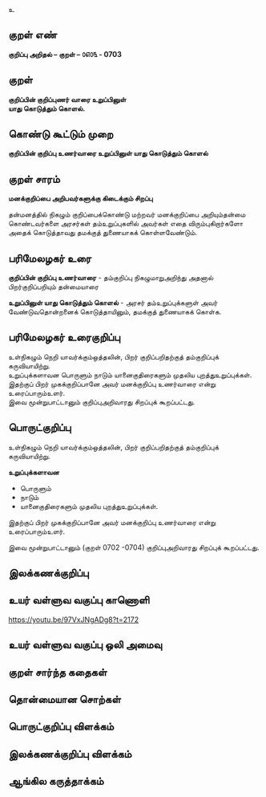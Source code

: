 உ

## குறள் எண் 

**குறிப்பு அறிதல் – குறள் – ௦௭௦௩ - 0703**  

## குறள் 

**குறிப்பின் குறிப்புணர் வாரை உறுப்பினுள்  
யாது கொடுத்தும் கொளல்.**  

## கொண்டு கூட்டும் முறை

**குறிப்பின் குறிப்பு உணர்வாரை உறுப்பினுள் யாது கொடுத்தும் கொளல்**    

## குறள் சாரம் 

**மனக்குறிப்பை அறிபவர்களுக்கு கிடைக்கும் சிறப்பு**  

தன்மனத்தில் நிகழும் குறிப்பைக்கொண்டு மற்றவர் மனக்குறிப்பை அறியும்தன்மை கொண்டவர்களை அரசர்கள் தம்உறுப்புகளில் அவர்கள் எதை விரும்புகிறார்களோ அதைக் கொடுத்தாவது தமக்குத் துணையாகக் கொள்ளவேண்டும்.  

## பரிமேலழகர் உரை

**குறிப்பின் குறிப்பு உணர்வாரை** - தம்குறிப்பு நிகழுமாறுஅறிந்து அதனால் பிறர்குறிப்பறியும் தன்மையாரை  

**உறுப்பினுள் யாது கொடுத்தும் கொளல்** - அரசர் தம்உறுப்புக்களுள் அவர் வேண்டுவதொன்றனைக் கொடுத்தாயினும், தமக்குத் துணையாகக் கொள்க. 

## பரிமேலழகர் உரைகுறிப்பு   

உள்நிகழும் நெறி யாவர்க்கும்ஒத்தலின், பிறர் குறிப்பறிதற்குத் தம்குறிப்புக் கருவியாயிற்று.  
உறுப்புக்களாவன பொருளும் நாடும் யானைகுதிரைகளும் முதலிய புறத்துஉறுப்புக்கள்.  
இதற்குப் பிறர் முகக்குறிப்பானே அவர் மனக்குறிப்பு உணர்வாரை என்று உரைப்பாரும்உளர்.   
இவை மூன்றுபாட்டானும் குறிப்புஅறிவாரது சிறப்புக் கூறப்பட்டது.      

## பொருட்குறிப்பு 

உள்நிகழும் நெறி யாவர்க்கும்ஒத்தலின், பிறர் குறிப்பறிதற்குத் தம்குறிப்புக் கருவியாயிற்று.    

**உறுப்புக்களாவன**  
* பொருளும்   
* நாடும்   
* யானைகுதிரைகளும் முதலிய புறத்துஉறுப்புக்கள்.    

இதற்குப் பிறர் முகக்குறிப்பானே அவர் மனக்குறிப்பு உணர்வாரை என்று உரைப்பாரும்உளர்.   

இவை மூன்றுபாட்டானும் (குறள் 0702 -0704) குறிப்புஅறிவாரது சிறப்புக் கூறப்பட்டது.    

## இலக்கணக்குறிப்பு  


## உயர் வள்ளுவ வகுப்பு காணொளி

https://youtu.be/97VxJNgADg8?t=2172 

## உயர் வள்ளுவ வகுப்பு ஒலி அமைவு 

 
## குறள் சார்ந்த கதைகள் 


## தொன்மையான சொற்கள்


## பொருட்குறிப்பு விளக்கம்


## இலக்கணக்குறிப்பு விளக்கம்


## ஆங்கில கருத்தாக்கம் 


